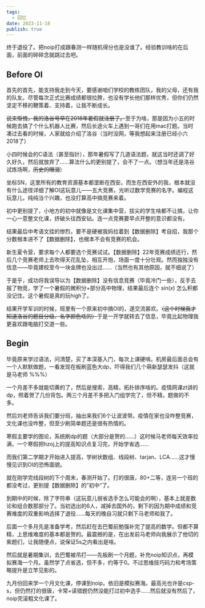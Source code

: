```yaml
---
tags:
  - 回忆
date: 2023-11-18
publish: true
---
```


终于退役了。把noip打成跟春测一样随机得分也是没谁了。经验教训啥的在后面，前面的碎碎念就跳过去吧。

## Before OI

首先的首先，能支持我走到今天，要感谢咱们学校的教练团队，我的父母，还有我的队友。尽管每次正式比赛成绩都很拉胯，也没有学长他们那样优秀，但你们仍然坚定不移的鞭策着、支持着，让我不断成长。

~~说来惭愧，我的洛谷号早在2018年暑假就注册了。~~至于为啥，那是因为小五的时候跑去搞了个什么机器人比赛，然后长途火车上遇到一哥们在用mac打题。当时凑过去看的时候，人家就给介绍了洛谷（当时没网，等我想起来注册已经小六2018了）

小四时候会的C语法（甚至指针），那年暑假写了几道语法题，就这当时还调了好久好久，然后就放弃了……算法什么的更别提了，会不了一点。（想当年还是洛谷试炼场啊，~~历史的眼泪~~）

坐标SN，这里所有的教育资源基本都垄断在西安。而生在西安外的我，根本就没有什么途径详细了解OI这玩意儿——五大竞赛，光听过数学竞赛的名字。编程这玩意儿，纯纯当个兴趣，也没打算高中搞竞赛来着。

初中更别提了，小地方的初中就像是文化课集中营，拔尖的学生啥都不让搞，让你一心一意整文化课，挤破头往西安钻。连一点竞赛要早点开整的意识都没有。

结果最后中考语文挂的惨烈，要不是硬被我妈拉着到【数据删除】考自招，我那个分数根本进不了【数据删除】，也根本不会有竞赛的机会。

新生夏令营，要求每个人都要选个竞赛试试。【数据删除】22年竞赛成绩还行，然后几个竞赛老师上去吹得天花乱坠，相互开炮，场面一度十分壮观。然而独独没有信息——毕竟建校至今一块金牌也没出过……（当然也有其他原因，就不细说了）

于是乎，成功将我误导以为【数据删除】没有信息竞赛（毕竟冷门一些），反手去报了物竞，学了一个暑假的微积分+部分高中物理，结果最后连个 $sin(x)$ 怎么积都没记住。这个暑假是真的玩high了。

结果开学军训的时候，班里有一个原来初中搞OI的，遂交流甚欢。~~（这个时候我才知道洛谷的题目分级、名字颜色啥的）~~于是一开学就转去了信息，毕竟比起物理我更喜欢跟电脑打交道一些。

## Begin

毕竟原来学过语法，问清楚，买了本深基入门，每次上课硬啃。机房最后面总会有一个人默默做题，一看发现在板刷蓝色大dp，吓得我们几个萌新瑟瑟发抖（这就是马老师 \%\%\%）

一个月差不多就能切黄的了，然后是搜索，高精，拓扑排序啥的。疫情网课zt讲的dp，照着贺了几份背包。两三个月差不多把入门组学完了，但不精，题做的不多。

然后刘老师告诉我们要分班，抽出来我们6个让波波带。疫情在家也没咋整竞赛，文化课也没咋整，但至少刷简单题还是很有热情的。

寒假主要学的图论，系统刷dp的题（大部分是贺的……）这时候马老师每天效率拉满，一个寒假把hzoj上的提高知识点复习完，开始学省选……

而我们第二学期才开始进入提高，学树状数组、线段树、tarjan、LCA……这才慢慢见识到OI的恐怖面貌。

就在刚学完线段树的下个周末，春测开始了。打的很唐，80+二等，连另一个班的都没考过，更别提【数据删除】的”初中“了。

到期中的时候，除了字符串（这玩意儿弱省选手怎么可能会的啊），基本上就差数论和组合数那部分了。当初选出的6人，减掉去国外的，剩下的因为期中成绩和竞赛难度的双重影响选择了退役……每天的晚自习就只剩下马老师和我了。

后面一个多月先是准备学考，然后赶在去巴蜀前勉强补完了提高的数学。但都不算精，上思维难度的基本都是贺的。最震撼的是，在出发前马老师向我展示了他切的紫题们，让我随便点，说保证5s之内看出是啥。

然后就是暑期集训，去巴蜀被吊打——先板刷一个月题，补充noip知识点，再模拟赛海一个月。虽然学了点省选，但不多，约等于0。不过思维技巧码力和考场策略提升是立竿见影的。

九月份回来学一个月文化课，停课到noip。依旧是模拟赛海。最高光也许是csp-s，但仍然打的很唐，卡常+读错题仍然没能打过初中选手……然后就没有然后了，noip完滚粗文化课了。






